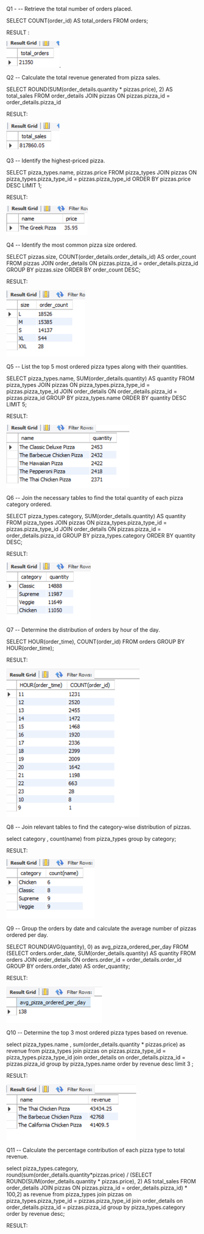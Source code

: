 Q1 - -- Retrieve the total number of orders placed.

SELECT 
    COUNT(order_id) AS total_orders
FROM
    orders;

RESULT :

![Image Alt](https://github.com/biswaranjandash/sql-project-for-pizza-sale-/blob/d66b137f312aece9106c37ba1807eb85553afac7/pizza_sales/Screenshot%202024-08-31%20184434.png).


Q2 -- Calculate the total revenue generated from pizza sales.

SELECT 
ROUND(SUM(order_details.quantity * pizzas.price),
            2) AS total_sales
FROM order_details
JOIN pizzas
ON pizzas.pizza_id = order_details.pizza_id

RESULT:

![Image Alt](https://github.com/biswaranjandash/sql-project-for-pizza-sale-/blob/2a18337a6b0029c1be0f8c00a3b5cae4fd4eb0e8/pizza_sales/Screenshot%202024-08-31%20192622.png)

Q3 -- Identify the highest-priced pizza.

SELECT 
    pizza_types.name, pizzas.price
FROM
    pizza_types
        JOIN
    pizzas ON pizza_types.pizza_type_id = pizzas.pizza_type_id
ORDER BY pizzas.price DESC
LIMIT 1;

RESULT:

![Image Alt](https://github.com/biswaranjandash/sql-project-for-pizza-sale-/blob/6c9b43234aedc9172a2dfa334ded7905d7d35601/pizza_sales/Screenshot%202024-08-31%20193910.png)

Q4 -- Identify the most common pizza size ordered.

SELECT 
    pizzas.size,
    COUNT(order_details.order_details_id) AS order_count
FROM
    pizzas
        JOIN
    order_details ON pizzas.pizza_id = order_details.pizza_id
GROUP BY pizzas.size
ORDER BY order_count DESC;

RESULT:

![Image Alt](https://github.com/biswaranjandash/sql-project-for-pizza-sale-/blob/1e40ac91f2fca84dae843ce49dbef6fe1f2b3196/pizza_sales/Screenshot%202024-08-31%20194440.png)

Q5 -- List the top 5 most ordered pizza types along with their quantities.
 
SELECT 
    pizza_types.name, SUM(order_details.quantity) AS quantity
FROM
    pizza_types
        JOIN
    pizzas ON pizza_types.pizza_type_id = pizzas.pizza_type_id
        JOIN
    order_details ON order_details.pizza_id = pizzas.pizza_id
GROUP BY pizza_types.name
ORDER BY quantity DESC
LIMIT 5;

RESULT:

![Image Alt](https://github.com/biswaranjandash/sql-project-for-pizza-sale-/blob/5e601eae2c3f4f608e06cbfc5fdc22db1d8b202c/pizza_sales/Screenshot%202024-08-31%20195115.png)

Q6 -- Join the necessary tables to find the total quantity of each pizza category ordered.

SELECT 
    pizza_types.category,
    SUM(order_details.quantity) AS quantity
FROM
    pizza_types
        JOIN
    pizzas ON pizza_types.pizza_type_id = pizzas.pizza_type_id
        JOIN
    order_details ON pizzas.pizza_id = order_details.pizza_id
GROUP BY pizza_types.category
ORDER BY quantity DESC; 

RESULT:

![Image Alt](https://github.com/biswaranjandash/sql-project-for-pizza-sale-/blob/c9ad8c29cf19e1d06415d55d7507e95ad89bed9a/pizza_sales/Screenshot%202024-08-31%20195334.png)

Q7 -- Determine the distribution of orders by hour of the day.

SELECT 
    HOUR(order_time), COUNT(order_id)
FROM
    orders
GROUP BY HOUR(order_time);

RESULT:

![Image Alt](https://github.com/biswaranjandash/sql-project-for-pizza-sale-/blob/984b5167ec941a96405916cd75248c3459212702/pizza_sales/Screenshot%202024-08-31%20195853.png)

Q8 -- Join relevant tables to find the category-wise distribution of pizzas.

select category , count(name) from pizza_types
group by category;

RESULT:

![Image Alt](https://github.com/biswaranjandash/sql-project-for-pizza-sale-/blob/603c3cdf007f0f6dfc9b706514af9a96c5fcd64d/pizza_sales/Screenshot%202024-08-31%20200211.png)

Q9 -- Group the orders by date and calculate the average number of pizzas ordered per day.

SELECT 
    ROUND(AVG(quantity), 0) as avg_pizza_ordered_per_day
FROM
    (SELECT 
        orders.order_date, SUM(order_details.quantity) AS quantity
    FROM
        orders
    JOIN order_details ON orders.order_id = order_details.order_id
    GROUP BY orders.order_date) AS order_quantity;

RESULT:

![Image Alt](https://github.com/biswaranjandash/sql-project-for-pizza-sale-/blob/3fdab11a8e6e9b144d806c7044de7c007beb2e18/pizza_sales/Screenshot%202024-08-31%20200512.png)

Q10 -- Determine the top 3 most ordered pizza types based on revenue.

select pizza_types.name ,
sum(order_details.quantity * pizzas.price) as revenue
from pizza_types join pizzas
on pizzas.pizza_type_id = pizza_types.pizza_type_id
join order_details
on order_details.pizza_id = pizzas.pizza_id
group by  pizza_types.name order by revenue desc limit 3 ;

RESULT:

![Image Alt](https://github.com/biswaranjandash/sql-project-for-pizza-sale-/blob/348139bb2f22abda8bf66e2471459e97ed68b033/pizza_sales/Screenshot%202024-08-31%20200759.png)

Q11 -- Calculate the percentage contribution of each pizza type to total revenue.

select pizza_types.category,
round(sum(order_details.quantity*pizzas.price) / (SELECT 
    ROUND(SUM(order_details.quantity * pizzas.price),
            2) AS total_sales
FROM
    order_details
        JOIN
    pizzas ON pizzas.pizza_id = order_details.pizza_id) * 100,2) as revenue
from pizza_types join pizzas
on pizza_types.pizza_type_id = pizzas.pizza_type_id
join order_details 
on order_details.pizza_id = pizzas.pizza_id
group by pizza_types.category order by revenue desc;

RESULT:


